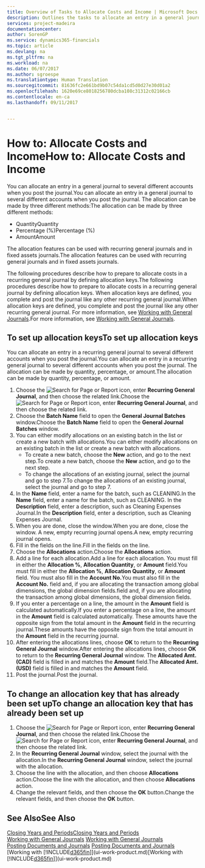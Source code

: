 ```yaml
---
title: Overview of Tasks to Allocate Costs and Income | Microsoft Docs
description: Outlines the tasks to allocate an entry in a general journal to several different accounts when you post the journal.
services: project-madeira
documentationcenter: 
author: SorenGP
ms.service: dynamics365-financials
ms.topic: article
ms.devlang: na
ms.tgt_pltfrm: na
ms.workload: na
ms.date: 06/07/2017
ms.author: sgroespe
ms.translationtype: Human Translation
ms.sourcegitcommit: 81636fc2e661bd9b07c54da1cd5d0d27e30d01a2
ms.openlocfilehash: 1620e69ce8018256780dcba108c31312c02166cb
ms.contentlocale: en-ca
ms.lasthandoff: 09/11/2017


---
```

# <a name="how-to-allocate-costs-and-income"></a><span data-ttu-id="336d9-103">How to: Allocate Costs and Income</span><span class="sxs-lookup"><span data-stu-id="336d9-103">How to: Allocate Costs and Income</span></span>
<span data-ttu-id="336d9-104">You can allocate an entry in a general journal to several different accounts when you post the journal.</span><span class="sxs-lookup"><span data-stu-id="336d9-104">You can allocate an entry in a general journal to several different accounts when you post the journal.</span></span> <span data-ttu-id="336d9-105">The allocation can be made by three different methods:</span><span class="sxs-lookup"><span data-stu-id="336d9-105">The allocation can be made by three different methods:</span></span>

* <span data-ttu-id="336d9-106">Quantity</span><span class="sxs-lookup"><span data-stu-id="336d9-106">Quantity</span></span>
* <span data-ttu-id="336d9-107">Percentage (%)</span><span class="sxs-lookup"><span data-stu-id="336d9-107">Percentage (%)</span></span>
* <span data-ttu-id="336d9-108">Amount</span><span class="sxs-lookup"><span data-stu-id="336d9-108">Amount</span></span>

<span data-ttu-id="336d9-109">The allocation features can be used with recurring general journals and in fixed assets journals.</span><span class="sxs-lookup"><span data-stu-id="336d9-109">The allocation features can be used with recurring general journals and in fixed assets journals.</span></span>
<!--You can also distribute the cost or revenue of a line to an intercompany partner when you post a sales or purchase document. When you post the document, a line will be posted in your general journal, and a corresponding line will be created in the intercompany outbox.-->

<span data-ttu-id="336d9-110">The following procedures describe how to prepare to allocate costs in a recurring general journal by defining allocation keys.</span><span class="sxs-lookup"><span data-stu-id="336d9-110">The following procedures describe how to prepare to allocate costs in a recurring general journal by defining allocation keys.</span></span> <span data-ttu-id="336d9-111">When allocation keys are defined, you complete and post the journal like any other recurring general journal.</span><span class="sxs-lookup"><span data-stu-id="336d9-111">When allocation keys are defined, you complete and post the journal like any other recurring general journal.</span></span> <span data-ttu-id="336d9-112">For more information, see [Working with General Journals](ui-work-general-journals.md).</span><span class="sxs-lookup"><span data-stu-id="336d9-112">For more information, see [Working with General Journals](ui-work-general-journals.md).</span></span>

## <a name="to-set-up-allocation-keys"></a><span data-ttu-id="336d9-113">To set up allocation keys</span><span class="sxs-lookup"><span data-stu-id="336d9-113">To set up allocation keys</span></span>
<span data-ttu-id="336d9-114">You can allocate an entry in a recurring general journal to several different accounts when you post the journal.</span><span class="sxs-lookup"><span data-stu-id="336d9-114">You can allocate an entry in a recurring general journal to several different accounts when you post the journal.</span></span> <span data-ttu-id="336d9-115">The allocation can be made by quantity, percentage, or amount.</span><span class="sxs-lookup"><span data-stu-id="336d9-115">The allocation can be made by quantity, percentage, or amount.</span></span>
1. <span data-ttu-id="336d9-116">Choose the ![Search for Page or Report](media/ui-search/search_small.png "Search for Page or Report icon") icon, enter **Recurring General Journal**, and then choose the related link.</span><span class="sxs-lookup"><span data-stu-id="336d9-116">Choose the ![Search for Page or Report](media/ui-search/search_small.png "Search for Page or Report icon") icon, enter **Recurring General Journal**, and then choose the related link.</span></span>
2. <span data-ttu-id="336d9-117">Choose the **Batch Name** field to open the **General Journal Batches** window.</span><span class="sxs-lookup"><span data-stu-id="336d9-117">Choose the **Batch Name** field to open the **General Journal Batches** window.</span></span>
3. <span data-ttu-id="336d9-118">You can either modify allocations on an existing batch in the list or create a new batch with allocations.</span><span class="sxs-lookup"><span data-stu-id="336d9-118">You can either modify allocations on an existing batch in the list or create a new batch with allocations.</span></span>
   * <span data-ttu-id="336d9-119">To create a new batch, choose the **New** action, and go to the next step.</span><span class="sxs-lookup"><span data-stu-id="336d9-119">To create a new batch, choose the **New** action, and go to the next step.</span></span>
   * <span data-ttu-id="336d9-120">To change the allocations of an existing journal, select the journal and go to step 7.</span><span class="sxs-lookup"><span data-stu-id="336d9-120">To change the allocations of an existing journal, select the journal and go to step 7.</span></span>    
4. <span data-ttu-id="336d9-121">In the **Name** field, enter a name for the batch, such as CLEANING.</span><span class="sxs-lookup"><span data-stu-id="336d9-121">In the **Name** field, enter a name for the batch, such as CLEANING.</span></span> <span data-ttu-id="336d9-122">In the **Description** field, enter a description, such as Cleaning Expenses Journal.</span><span class="sxs-lookup"><span data-stu-id="336d9-122">In the **Description** field, enter a description, such as Cleaning Expenses Journal.</span></span>
5. <span data-ttu-id="336d9-123">When you are done, close the window.</span><span class="sxs-lookup"><span data-stu-id="336d9-123">When you are done, close the window.</span></span> <span data-ttu-id="336d9-124">A new, empty recurring journal opens.</span><span class="sxs-lookup"><span data-stu-id="336d9-124">A new, empty recurring journal opens.</span></span>
6. <span data-ttu-id="336d9-125">Fill in the fields on the line.</span><span class="sxs-lookup"><span data-stu-id="336d9-125">Fill in the fields on the line.</span></span>
7. <span data-ttu-id="336d9-126">Choose the **Allocations** action.</span><span class="sxs-lookup"><span data-stu-id="336d9-126">Choose the **Allocations** action.</span></span>
8. <span data-ttu-id="336d9-127">Add a line for each allocation.</span><span class="sxs-lookup"><span data-stu-id="336d9-127">Add a line for each allocation.</span></span> <span data-ttu-id="336d9-128">You must fill in either the **Allocation %**, **Allocation Quantity**, or **Amount** field.</span><span class="sxs-lookup"><span data-stu-id="336d9-128">You must fill in either the **Allocation %**, **Allocation Quantity**, or **Amount** field.</span></span> <span data-ttu-id="336d9-129">You must also fill in the **Account No.**</span><span class="sxs-lookup"><span data-stu-id="336d9-129">You must also fill in the **Account No.**</span></span> <span data-ttu-id="336d9-130">field and, if you are allocating the transaction among global dimensions, the global dimension fields.</span><span class="sxs-lookup"><span data-stu-id="336d9-130">field and, if you are allocating the transaction among global dimensions, the global dimension fields.</span></span>
9. <span data-ttu-id="336d9-131">If you enter a percentage on a line, the amount in the **Amount** field is calculated automatically.</span><span class="sxs-lookup"><span data-stu-id="336d9-131">If you enter a percentage on a line, the amount in the **Amount** field is calculated automatically.</span></span> <span data-ttu-id="336d9-132">These amounts have the opposite sign from the total amount in the **Amount** field in the recurring journal.</span><span class="sxs-lookup"><span data-stu-id="336d9-132">These amounts have the opposite sign from the total amount in the **Amount** field in the recurring journal.</span></span>
10. <span data-ttu-id="336d9-133">After entering the allocations lines, choose **OK** to return to the **Recurring General Journal** window.</span><span class="sxs-lookup"><span data-stu-id="336d9-133">After entering the allocations lines, choose **OK** to return to the **Recurring General Journal** window.</span></span> <span data-ttu-id="336d9-134">The **Allocated Amt. (CAD)** field is filled in and matches the **Amount** field.</span><span class="sxs-lookup"><span data-stu-id="336d9-134">The **Allocated Amt. (USD)** field is filled in and matches the **Amount** field.</span></span>
11. <span data-ttu-id="336d9-135">Post the journal.</span><span class="sxs-lookup"><span data-stu-id="336d9-135">Post the journal.</span></span>

## <a name="to-change-an-allocation-key-that-has-already-been-set-up"></a><span data-ttu-id="336d9-136">To change an allocation key that has already been set up</span><span class="sxs-lookup"><span data-stu-id="336d9-136">To change an allocation key that has already been set up</span></span>
1. <span data-ttu-id="336d9-137">Choose the ![Search for Page or Report](media/ui-search/search_small.png "Search for Page or Report icon") icon, enter **Recurring General Journal**, and then choose the related link.</span><span class="sxs-lookup"><span data-stu-id="336d9-137">Choose the ![Search for Page or Report](media/ui-search/search_small.png "Search for Page or Report icon") icon, enter **Recurring General Journal**, and then choose the related link.</span></span>
2. <span data-ttu-id="336d9-138">In the **Recurring General Journal** window, select the journal with the allocation.</span><span class="sxs-lookup"><span data-stu-id="336d9-138">In the **Recurring General Journal** window, select the journal with the allocation.</span></span>
3. <span data-ttu-id="336d9-139">Choose the line with the allocation, and then choose **Allocations** action.</span><span class="sxs-lookup"><span data-stu-id="336d9-139">Choose the line with the allocation, and then choose **Allocations** action.</span></span>
4. <span data-ttu-id="336d9-140">Change the relevant fields, and then choose the **OK** button.</span><span class="sxs-lookup"><span data-stu-id="336d9-140">Change the relevant fields, and then choose the **OK** button.</span></span>

## <a name="see-also"></a><span data-ttu-id="336d9-141">See Also</span><span class="sxs-lookup"><span data-stu-id="336d9-141">See Also</span></span>
[<span data-ttu-id="336d9-142">Closing Years and Periods</span><span class="sxs-lookup"><span data-stu-id="336d9-142">Closing Years and Periods</span></span>](year-close-years-periods.md)  
<span data-ttu-id="336d9-143">[Working with General Journals](ui-work-general-journals.md)  </span><span class="sxs-lookup"><span data-stu-id="336d9-143">[Working with General Journals](ui-work-general-journals.md)  </span></span>  
<span data-ttu-id="336d9-144">[Posting Documents and Journals](ui-post-documents-journals.md)  </span><span class="sxs-lookup"><span data-stu-id="336d9-144">[Posting Documents and Journals](ui-post-documents-journals.md)  </span></span>  
<span data-ttu-id="336d9-145">[Working with [!INCLUDE[d365fin](includes/d365fin_md.md)]](ui-work-product.md)</span><span class="sxs-lookup"><span data-stu-id="336d9-145">[Working with [!INCLUDE[d365fin](includes/d365fin_md.md)]](ui-work-product.md)</span></span>

